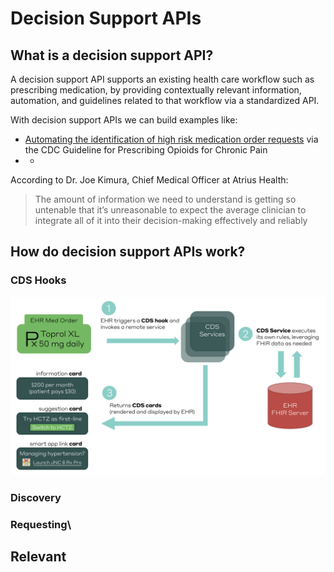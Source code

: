 # Decision Support APIs

## What is a decision support API?

A decision support API supports an existing health care workflow such as prescribing medication, by providing contextually relevant information, automation, and guidelines related to that workflow via a standardized API. 

With decision support APIs we can build examples like:

* [Automating the identification of high risk medication order requests](http://build.fhir.org/ig/cqframework/opioid-cds/) via the CDC Guideline for Prescribing Opioids for Chronic Pain
* * 
According to Dr. Joe Kimura, Chief Medical Officer at Atrius Health:

> The amount of information we need to understand is getting so untenable that it’s unreasonable to expect the average clinician to integrate all of it into their decision-making effectively and reliably



## How do decision support APIs work?

### CDS Hooks

![](../../.gitbook/assets/image.png)

### Discovery

### Requesting\

## Relevant 

